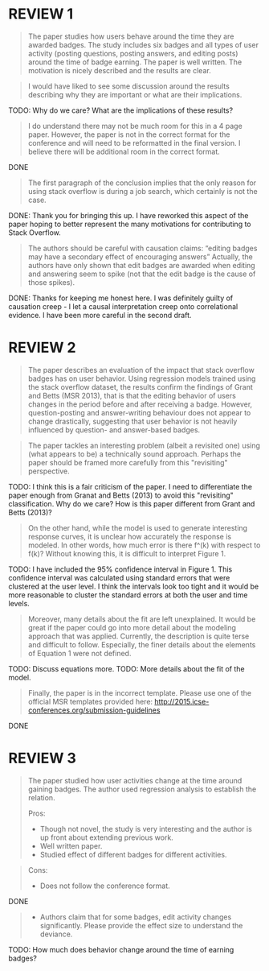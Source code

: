 # REVIEW 1

> The paper studies how users behave around the time they are awarded
> badges. The study includes six badges and all types of user activity
> (posting questions, posting answers, and editing posts) around the
> time of badge earning. The paper is well written. The motivation is
> nicely described and the results are clear.

> I would have liked to see some discussion around the results
> describing why they are important or what are their implications.

TODO: Why do we care? What are the implications of these results?

> I do understand there may not be much room for this in a 4 page
> paper. However, the paper is not in the correct format for the
> conference and will need to be reformatted in the final version. I
> believe there will be additional room in the correct format.

DONE

> The first paragraph of the conclusion implies that the only reason
> for using stack overflow is during a job search, which certainly is
> not the case.

DONE: Thank you for bringing this up. I have reworked this aspect of
the paper hoping to better represent the many motivations for
contributing to Stack Overflow.

> The authors should be careful with causation claims: “editing badges
> may have a secondary effect of encouraging answers”  Actually, the
> authors have only shown that edit badges are awarded when editing
> and answering seem to spike (not that the edit badge is the cause of
> those spikes).

DONE: Thanks for keeping me honest here. I was definitely guilty of
causation creep - I let a causal interpretation creep onto
correlational evidence. I have been more careful in the second draft.

# REVIEW 2

> The paper describes an evaluation of the impact that stack overflow
> badges has on user behavior. Using regression models trained using
> the stack overflow dataset, the results confirm the findings of
> Grant and Betts (MSR 2013), that is that the editing behavior of
> users changes in the period before and after receiving a
> badge. However, question-posting and answer-writing behaviour does
> not appear to change drastically, suggesting that user behavior is
> not heavily influenced by question- and answer-based badges.

> The paper tackles an interesting problem (albeit a revisited one)
> using (what appears to be) a technically sound approach. Perhaps the
> paper should be framed more carefully from this "revisiting"
> perspective.

TODO: I think this is a fair criticism of the paper. I need to
differentiate the paper enough from Granat and Betts (2013) to avoid
this "revisiting" classification. Why do we care? How is this paper
different from Grant and Betts (2013)?

> On the other hand, while the model is used to generate interesting
> response curves, it is unclear how accurately the response is
> modeled. In other words, how much error is there f^(k) with respect
> to f(k)? Without knowing this, it is difficult to interpret Figure
> 1.

TODO: I have included the 95% confidence interval in Figure 1. This
confidence interval was calculated using standard errors that were
clustered at the user level. I think the intervals look too tight and
it would be more reasonable to cluster the standard errors at both the
user and time levels.

> Moreover, many details about the fit are left unexplained. It would
> be great if the paper could go into more detail about the modeling
> approach that was applied. Currently, the description is quite terse
> and difficult to follow.  Especially, the finer details about the
> elements of Equation 1 were not defined.

TODO: Discuss equations more.
TODO: More details about the fit of the model.

> Finally, the paper is in the incorrect template. Please use one of
> the official MSR templates provided here:
> http://2015.icse-conferences.org/submission-guidelines

DONE

# REVIEW 3

> The paper studied how user activities change at the time around
> gaining badges.  The author used regression analysis to establish
> the relation.
>
> Pros:
>
> + Though not novel, the study is very interesting and the author is
>   up front about extending previous work.
> + Well written paper.
> + Studied effect of different badges for different activities.

> Cons:
> - Does not follow the conference format.

DONE

> - Authors claim that for some badges, edit activity changes
>   significantly. Please provide the effect size to understand the
>   deviance.

TODO: How much does behavior change around the time of earning badges?

